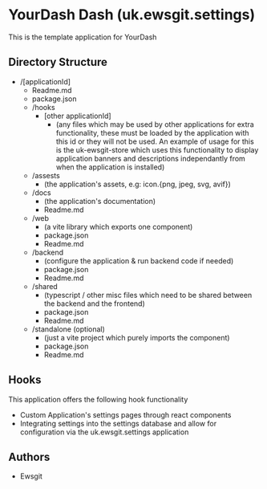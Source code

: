 # YourDash Dash (uk.ewsgit.settings)

This is the template application for YourDash

## Directory Structure
- /[applicationId]
  - Readme.md
  - package.json
  - /hooks
    - [other applicationId]
      - (any files which may be used by other applications for extra functionality, these must be loaded by the application with this id or they will not be used. An example of usage
  for this is the uk-ewsgit-store which uses this functionality to display application banners and descriptions independantly from when the application is installed)
  - /assests
    - (the application's assets, e.g: icon.{png, jpeg, svg, avif})
  - /docs
    - (the application's documentation)
    - Readme.md
  - /web
    - (a vite library which exports one component)
    - package.json
    - Readme.md
  - /backend
    - (configure the application & run backend code if needed)
    - package.json
    - Readme.md
  - /shared
    - (typescript / other misc files which need to be shared between the backend and the frontend)
    - package.json
    - Readme.md
  - /standalone (optional)
    - (just a vite project which purely imports the component)
    - package.json
    - Readme.md

## Hooks
This application offers the following hook functionality
- Custom Application's settings pages through react components
- Integrating settings into the settings database and allow for configuration via the uk.ewsgit.settings application

## Authors
- Ewsgit